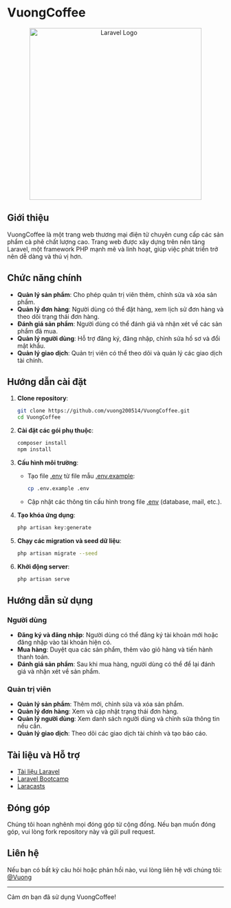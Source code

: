 # VuongCoffee

<p align="center"><a href="https://laravel.com" target="_blank"><img src="https://raw.githubusercontent.com/laravel/art/master/logo-lockup/5%20SVG/2%20CMYK/1%20Full%20Color/laravel-logolockup-cmyk-red.svg" width="400" alt="Laravel Logo"></a></p>

## Giới thiệu

VuongCoffee là một trang web thương mại điện tử chuyên cung cấp các sản phẩm cà phê chất lượng cao. Trang web được xây dựng trên nền tảng Laravel, một framework PHP mạnh mẽ và linh hoạt, giúp việc phát triển trở nên dễ dàng và thú vị hơn.

## Chức năng chính

- **Quản lý sản phẩm**: Cho phép quản trị viên thêm, chỉnh sửa và xóa sản phẩm.
- **Quản lý đơn hàng**: Người dùng có thể đặt hàng, xem lịch sử đơn hàng và theo dõi trạng thái đơn hàng.
- **Đánh giá sản phẩm**: Người dùng có thể đánh giá và nhận xét về các sản phẩm đã mua.
- **Quản lý người dùng**: Hỗ trợ đăng ký, đăng nhập, chỉnh sửa hồ sơ và đổi mật khẩu.
- **Quản lý giao dịch**: Quản trị viên có thể theo dõi và quản lý các giao dịch tài chính.

## Hướng dẫn cài đặt

1. **Clone repository**:
    ```sh
    git clone https://github.com/vuong200514/VuongCoffee.git
    cd VuongCoffee
    ```

2. **Cài đặt các gói phụ thuộc**:
    ```sh
    composer install
    npm install
    ```

3. **Cấu hình môi trường**:
    - Tạo file [.env](http://_vscodecontentref_/0) từ file mẫu [.env.example](http://_vscodecontentref_/1):
        ```sh
        cp .env.example .env
        ```
    - Cập nhật các thông tin cấu hình trong file [.env](http://_vscodecontentref_/2) (database, mail, etc.).

4. **Tạo khóa ứng dụng**:
    ```sh
    php artisan key:generate
    ```

5. **Chạy các migration và seed dữ liệu**:
    ```sh
    php artisan migrate --seed
    ```

6. **Khởi động server**:
    ```sh
    php artisan serve
    ```

## Hướng dẫn sử dụng

### Người dùng

- **Đăng ký và đăng nhập**: Người dùng có thể đăng ký tài khoản mới hoặc đăng nhập vào tài khoản hiện có.
- **Mua hàng**: Duyệt qua các sản phẩm, thêm vào giỏ hàng và tiến hành thanh toán.
- **Đánh giá sản phẩm**: Sau khi mua hàng, người dùng có thể để lại đánh giá và nhận xét về sản phẩm.

### Quản trị viên

- **Quản lý sản phẩm**: Thêm mới, chỉnh sửa và xóa sản phẩm.
- **Quản lý đơn hàng**: Xem và cập nhật trạng thái đơn hàng.
- **Quản lý người dùng**: Xem danh sách người dùng và chỉnh sửa thông tin nếu cần.
- **Quản lý giao dịch**: Theo dõi các giao dịch tài chính và tạo báo cáo.

## Tài liệu và Hỗ trợ

- [Tài liệu Laravel](https://laravel.com/docs)
- [Laravel Bootcamp](https://bootcamp.laravel.com)
- [Laracasts](https://laracasts.com)

## Đóng góp

Chúng tôi hoan nghênh mọi đóng góp từ cộng đồng. Nếu bạn muốn đóng góp, vui lòng fork repository này và gửi pull request.

## Liên hệ

Nếu bạn có bất kỳ câu hỏi hoặc phản hồi nào, vui lòng liên hệ với chúng tôi: [@Vuong](https://www.facebook.com/hvuong205)

---

Cảm ơn bạn đã sử dụng VuongCoffee!
